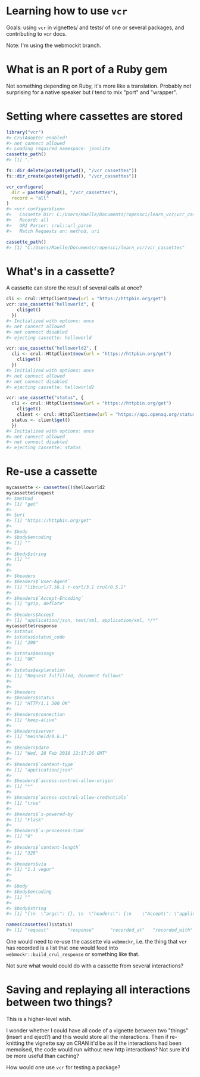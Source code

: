 
<!-- README.md is generated from README.Rmd. Please edit that file -->
Learning how to use `vcr`
=========================

Goals: using `vcr` in vignettes/ and tests/ of one or several packages, and contributing to `vcr` docs.

Note: I'm using the webmockit branch.

What is an R port of a Ruby gem
===============================

Not something depending on Ruby, it's more like a translation. Probably not surprising for a native speaker but *I* tend to mix "port" and "wrapper".

Setting where cassettes are stored
==================================

``` r
library("vcr")
#> CrulAdapter enabled!
#> net connect allowed
#> Loading required namespace: jsonlite
cassette_path() 
#> [1] "."

fs::dir_delete(paste0(getwd(), "/vcr_cassettes"))
fs::dir_create(paste0(getwd(), "/vcr_cassettes"))

vcr_configure(
  dir = paste0(getwd(), "/vcr_cassettes"),
  record = "all"
)
#> <vcr configuration>
#>   Cassette Dir: C:/Users/Maelle/Documents/ropensci/learn_vcr/vcr_cassettes
#>   Record: all
#>   URI Parser: crul::url_parse
#>   Match Requests on: method, uri

cassette_path()
#> [1] "C:/Users/Maelle/Documents/ropensci/learn_vcr/vcr_cassettes"
```

What's in a cassette?
=====================

A cassette can store the result of several calls at once?

``` r
cli <- crul::HttpClient$new(url = "https://httpbin.org/get")
vcr::use_cassette("helloworld", {
    cli$get()
  })
#> Initialized with options: once
#> net connect allowed
#> net connect disabled
#> ejecting cassette: helloworld
```

``` r
vcr::use_cassette("helloworld2", {
  cli <- crul::HttpClient$new(url = "https://httpbin.org/get")
    cli$get()
  })
#> Initialized with options: once
#> net connect allowed
#> net connect disabled
#> ejecting cassette: helloworld2
```

``` r
vcr::use_cassette("status", {
  cli <- crul::HttpClient$new(url = "https://httpbin.org/get")
    cli$get()
    client <- crul::HttpClient$new(url = "https://api.openaq.org/status")
  status <- client$get()
  })
#> Initialized with options: once
#> net connect allowed
#> net connect disabled
#> ejecting cassette: status
```

Re-use a cassette
=================

``` r
mycassette <- cassettes()$helloworld2
mycassette$request
#> $method
#> [1] "get"
#> 
#> $uri
#> [1] "https://httpbin.org/get"
#> 
#> $body
#> $body$encoding
#> [1] ""
#> 
#> $body$string
#> [1] ""
#> 
#> 
#> $headers
#> $headers$`User-Agent`
#> [1] "libcurl/7.56.1 r-curl/3.1 crul/0.5.2"
#> 
#> $headers$`Accept-Encoding`
#> [1] "gzip, deflate"
#> 
#> $headers$Accept
#> [1] "application/json, text/xml, application/xml, */*"
mycassette$response
#> $status
#> $status$status_code
#> [1] "200"
#> 
#> $status$message
#> [1] "OK"
#> 
#> $status$explanation
#> [1] "Request fulfilled, document follows"
#> 
#> 
#> $headers
#> $headers$status
#> [1] "HTTP/1.1 200 OK"
#> 
#> $headers$connection
#> [1] "keep-alive"
#> 
#> $headers$server
#> [1] "meinheld/0.6.1"
#> 
#> $headers$date
#> [1] "Wed, 28 Feb 2018 12:17:26 GMT"
#> 
#> $headers$`content-type`
#> [1] "application/json"
#> 
#> $headers$`access-control-allow-origin`
#> [1] "*"
#> 
#> $headers$`access-control-allow-credentials`
#> [1] "true"
#> 
#> $headers$`x-powered-by`
#> [1] "Flask"
#> 
#> $headers$`x-processed-time`
#> [1] "0"
#> 
#> $headers$`content-length`
#> [1] "328"
#> 
#> $headers$via
#> [1] "1.1 vegur"
#> 
#> 
#> $body
#> $body$encoding
#> [1] ""
#> 
#> $body$string
#> [1] "{\n  \"args\": {}, \n  \"headers\": {\n    \"Accept\": \"application/json, text/xml, application/xml, */*\", \n    \"Accept-Encoding\": \"gzip, deflate\", \n    \"Connection\": \"close\", \n    \"Host\": \"httpbin.org\", \n    \"User-Agent\": \"libcurl/7.56.1 r-curl/3.1 crul/0.5.2\"\n  }, \n  \"origin\": \"176.145.232.211\", \n  \"url\": \"https://httpbin.org/get\"\n}\n"

names(cassettes()$status)
#> [1] "request"       "response"      "recorded_at"   "recorded_with"
```

One would need to re-use the cassette via `webmockr`, i.e. the thing that `vcr` has recorded is a list that one would feed into `webmockr::build_crul_response` or something like that.

Not sure what would could do with a cassette from several interactions?

Saving and replaying all interactions between two things?
=========================================================

This is a higher-level wish.

I wonder whether I could have all code of a vignette between two "things" (insert and eject?) and this would store all the interactions. Then if re-knitting the vignette say on CRAN it'd be as if the interactions had been memoised, the code would run without new http interactions? Not sure it'd be more useful than caching?

How would one use `vcr` for testing a package?
